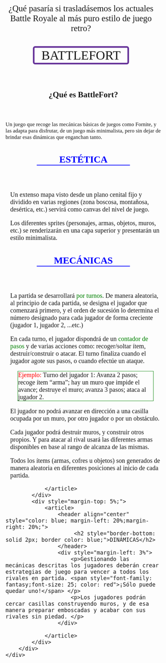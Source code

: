 <html>
    <body>
        <div style="font-size: 20px;"> 
            <header align="center" style="margin-top: 5%;">
                <group>
                    <span style="font-size: 27px;font-family: fantasy">
                        <p >¿Qué pasaría si trasladásemos los actuales Battle Royale al más puro estilo de juego retro? 
                        </p>
                    </span>
                    <span style="font-size: 40px;font-family: fantasy;">
                        <p style="border: solid 5px; border-radius: 7px; margin-left: 20%; margin-right: 20%; border-color:rebeccapurple">BATTLEFORT</p>
                    </span>
                </group>
            </header>
        <div style="margin-top: 10%;margin-left: 3%; font-family:cursive">
            <div style="font-size: 17px;">
            <article>
                <header>
                    <h2>¿Qué es BattleFort?</h2>
                </header>
                <p>Un juego que recoge las mecánicas básicas de juegos como Fornite, y las adapta para disfrutar, de un juego más minimalista, pero sin dejar de brindar esas dinámicas que enganchan tanto. </p>
            </article>
            </div>
            <div style="margin-top: 5%;">
                <article>
                    <header align="center" style="color: blue; margin-left: 20%;margin-right: 20%;">
                         <h2 style="border-bottom: solid 2px; border color: blue;">ESTÉTICA</h2>
                    </header>
                    <div style="margin-left: 3%">
                        <p>Un extenso mapa visto desde un plano cenital fijo y dividido en varias regiones (zona boscosa, montañosa, desértica, etc.) servirá como canvas del nivel de juego. </p>
                        <p>Los diferentes sprites (personajes, armas, objetos, muros, etc.) se renderizarán en una capa superior y presentarán un estilo minimalista.</p>
                    </div>
                </article>
            </div>
            <div style="margin-top: 5%;">
                <article>       
                    <header align="center" style="color: blue; margin-left: 20%;margin-right: 20%;">
                         <h2 style="border-bottom: solid 2px; border color: blue;">MECÁNICAS</h2>
                    </header>
                    <div style="margin-left: 3%">
                         <p>La partida se desarrollará <span style="color: green">por turnos</span>. De manera aleatoria, al principio de cada partida, se designa el jugador que comenzará primero, y el orden de sucesión lo determina el número designado para cada jugador de forma creciente (jugador 1, jugador 2, ...etc.)</p>
                        <p>En cada turno, el jugador dispondrá de un <span style="color: green;">contador de pasos</span> y de varias acciones como: recoger/soltar ítem, destruir/construir o atacar. El turno finaliza cuando el jugador agote sus pasos, o cuando efectúe un ataque. </p>
                        <p style="margin-left: 5%;margin-right: 5%;; border: solid 1px; border-color: green;"><span style="color: red;">Ejemplo:</span> Turno del jugador 1: Avanza 2 pasos; recoge ítem “arma”; hay un muro que impide el avance; destruye el muro; avanza 3 pasos; ataca al jugador 2.</p>
                        <p>El jugador no podrá avanzar en dirección a una casilla ocupada por un muro, por otro jugador o por un obstáculo. </p>
                        <p>Cada jugador podrá destruir muros, y construir otros propios. Y para atacar al rival usará las diferentes armas disponibles en base al rango de alcanza de las mismas.</p>
                        <p>Todos los ítems (armas, cofres u objetos) son generados de manera aleatoria en diferentes posiciones al inicio de cada partida. </p> 
                    </div>
                     
                </article>
            </div>
            <div style="margin-top: 5%;">
                <article>
                    <header align="center" style="color: blue; margin-left: 20%;margin-right: 20%;">
                         <h2 style="border-bottom: solid 2px; border color: blue;">DINÁMICAS</h2>
                    </header>
                    <div style="margin-left: 3%">
                        <p>Gestionando las mecánicas descritas los jugadores deberán crear estrategias de juego para vencer a todos los rivales en partida. <span style="font-family: fantasy;font-size: 25; color: red">¡Sólo puede quedar uno!</span> </p>
                        <p>Los jugadores podrán cercar casillas construyendo muros, y de esa manera preparar emboscadas y acabar con sus rivales sin piedad. </p>
                    </div>
                     
                </article>
            </div>
        </div>    
    </div>
  </body>
</html>

